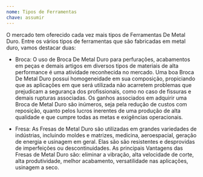```yaml
---
nome: Tipos de Ferramentas
chave: assumir
---
```


O mercado tem oferecido cada vez mais tipos de Ferramentas De Metal Duro. Entre os vários tipos de ferramentas que são fabricadas em metal duro, vamos destacar duas: 

- Broca: O uso de Broca De Metal Duro para perfurações, acabamentos em peças e demais artigos em diversos tipos de materiais de alta performance é uma atividade reconhecida no mercado. Uma boa Broca De Metal Duro possui homogeneidade em sua composição, propiciando que as aplicações em que será utilizada não acarretem problemas que prejudicam a segurança dos profissionais, como no caso de fissuras e demais rupturas associadas. Os ganhos associados em adquirir uma Broca de Metal Duro são inúmeros, seja pela redução de custos com reposição, quanto pelos lucros inerentes de uma produção de alta qualidade e que cumpre todas as metas e exigências operacionais.

- Fresa: As Fresas de Metal Duro são utilizadas em grandes variedades de indústrias, incluindo moldes e matrizes, medicina, aeroespacial, geração de energia e usinagem em geral. Elas são são resistentes e desprovidas de imperfeições ou descontinuidades. As principais Vantagens das Fresas de Metal Duro são: eliminar a vibração, alta velocidade de corte, alta produtividade, melhor acabamento, versatilidade nas aplicações, usinagem a seco.